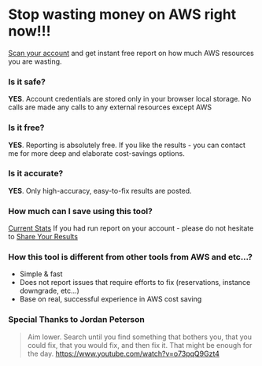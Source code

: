# Stop wasting money on AWS right now!!!
[Scan your account](https://gladkikhartem.github.io/stop-aws-money-wasting/) and get instant free report on how much AWS resources you are wasting.

### Is it safe?
**YES**.  Account credentials are stored only in your browser local storage.  No calls are made any calls to any external resources except AWS

### Is it free?
**YES**. Reporting is absolutely free. If you like the results - you can contact me for more deep and elaborate cost-savings options.

### Is it accurate?
**YES**. Only high-accuracy, easy-to-fix results are posted.

### How much can I save using this tool?
[Current Stats](https://docs.google.com/spreadsheets/d/1S7VxGU8dyhZgQXwScOZTtxAaWsZE6PrH5bG7QRQx0AY/edit?usp=sharing)
If you had run report on your account - please do not hesitate to [Share Your Results](https://docs.google.com/forms/d/e/1FAIpQLSdRy50XmnoqVYMRFfdZ7WCLYcA86u_uhr2gEIXa-9j6_fFZcw/viewform?usp=sf_link)

### How this tool is different from other tools from AWS and etc...?
* Simple & fast
* Does not report issues that require efforts to fix (reservations, instance downgrade, etc...)
* Base on real, successful experience in AWS cost saving


### Special Thanks to Jordan Peterson
> Aim lower. Search until you find something that bothers you, that you could fix, that you would fix, and then fix it. That might be enough for the day.
https://www.youtube.com/watch?v=o73pqQ9Gzt4